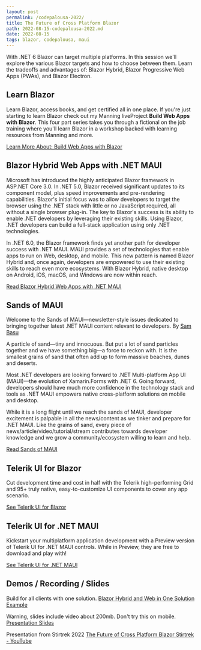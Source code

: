 ```yaml
---
layout: post
permalink: /codepalousa-2022/
title: The Future of Cross Platform Blazor
path: 2022-08-15-codepalousa-2022.md
date: 2022-08-15
tags: blazor, codepalousa, maui
---
```


With .NET 6 Blazor can target multiple platforms. In this session we'll explore the various Blazor targets and how to choose between them. Learn the tradeoffs and advantages of: Blazor Hybrid, Blazor Progressive Web Apps (PWAs), and Blazor Electron.

## Learn Blazor

Learn Blazor, access books, and get certified all in one place. If you're just starting to learn Blazor check out my Manning liveProject **Build Web Apps with Blazor**. This four part series takes you through a fictional on the job training where you'll learn Blazor in a workshop backed with learning resources from Manning and more.

<a class="btn btn-primary" href="https://www.manning.com/liveprojectseries/build-web-apps-with-blazor" target="_blank" title="Build Web Apps with Blazor">
        Learn More About: Build Web Apps with Blazor
</a>

## Blazor Hybrid Web Apps with .NET MAUI

Microsoft has introduced the highly anticipated Blazor framework in ASP.NET Core 3.0. In .NET 5.0, Blazor received significant updates to its component model, plus speed improvements and pre-rendering capabilities. Blazor's initial focus was to allow developers to target the browser using the .NET stack with little or no JavaScript required, all without a single browser plug-in. The key to Blazor's success is its ability to enable .NET developers by leveraging their existing skills. Using Blazor, .NET developers can build a full-stack application using only .NET technologies.

In .NET 6.0, the Blazor framework finds yet another path for developer success with .NET MAUI. MAUI provides a set of technologies that enable apps to run on Web, desktop, and mobile. This new pattern is named Blazor Hybrid and, once again, developers are empowered to use their existing skills to reach even more ecosystems. With Blazor Hybrid, native desktop on Android, iOS, macOS, and Windows are now within reach.

<a class="btn btn-primary" href="https://www.codemag.com/Article/2111092/Blazor-Hybrid-Web-Apps-with-.NET-MAUI" target="_blank" title="Read Blazor Hybrid Web Apps with .NET MAUI">
        Read Blazor Hybrid Web Apps with .NET MAUI
</a>

## Sands of MAUI

Welcome to the Sands of MAUI—newsletter-style issues dedicated to bringing together latest .NET MAUI content relevant to developers. By [Sam Basu](https://www.telerik.com/blogs/author/sam-basu)

A particle of sand—tiny and innocuous. But put a lot of sand particles together and we have something big—a force to reckon with. It is the smallest grains of sand that often add up to form massive beaches, dunes and deserts.

Most .NET developers are looking forward to .NET Multi-platform App UI (MAUI)—the evolution of Xamarin.Forms with .NET 6. Going forward, developers should have much more confidence in the technology stack and tools as .NET MAUI empowers native cross-platform solutions on mobile and desktop.

While it is a long flight until we reach the sands of MAUI, developer excitement is palpable in all the news/content as we tinker and prepare for .NET MAUI. Like the grains of sand, every piece of news/article/video/tutorial/stream contributes towards developer knowledge and we grow a community/ecosystem willing to learn and help.

<a class="btn btn-primary" href="https://www.telerik.com/blogs/tag/sands-of-maui" target="_blank" title="Sands of MAUI">
        Read Sands of MAUI
</a>

## Telerik UI for Blazor

Cut development time and cost in half with the Telerik high-performing Grid and 95+ truly native, easy-to-customize UI components to cover any app scenario.

<a class="btn btn-primary" href="https://www.telerik.com/blazor-ui" target="_blank" title="Telerik UI for Blazor">
        See Telerik UI for Blazor
</a>

## Telerik UI for .NET MAUI

Kickstart your multiplatform application development with a Preview version of Telerik UI for .NET MAUI controls. While in Preview, they are free to download and play with!

<a class="btn btn-primary" href="https://www.telerik.com/maui-ui" target="_blank" title="Telerik UI for .NET MAUI">
        See Telerik UI for .NET MAUI
</a>

## Demos / Recording / Slides

Build for all clients with one solution.
[Blazor Hybrid and Web in One Solution Example](https://github.com/EdCharbeneau/BlazorHybrid-SingleCodebase)

Warning, slides include video about 200mb. Don't try this on mobile.
[Presentation Slides](https://1drv.ms/p/s!Ak8aQRebrTvWsfcRtrPR0dGPxgVBUQ?e=ujggho)

Presentation from Stirtrek 2022
[The Future of Cross Platform Blazor Stirtrek - YouTube](https://www.youtube.com/watch?v=ik3Wxn0VCms)

